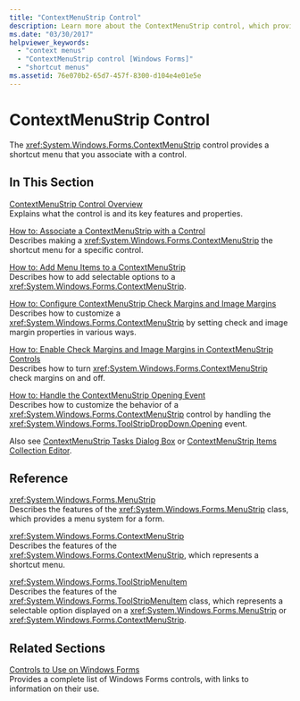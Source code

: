 ```yaml
---
title: "ContextMenuStrip Control"
description: Learn more about the ContextMenuStrip control, which provides a shortcut menu that you associate with a control.
ms.date: "03/30/2017"
helpviewer_keywords: 
  - "context menus"
  - "ContextMenuStrip control [Windows Forms]"
  - "shortcut menus"
ms.assetid: 76e070b2-65d7-457f-8300-d104e4e01e5e
---
```

# ContextMenuStrip Control

The <xref:System.Windows.Forms.ContextMenuStrip> control provides a shortcut menu that you associate with a control.  
  
## In This Section  

 [ContextMenuStrip Control Overview](contextmenustrip-control-overview.md)  
 Explains what the control is and its key features and properties.  
  
 [How to: Associate a ContextMenuStrip with a Control](how-to-associate-a-contextmenustrip-with-a-control.md)  
 Describes making a <xref:System.Windows.Forms.ContextMenuStrip> the shortcut menu for a specific control.  
  
 [How to: Add Menu Items to a ContextMenuStrip](how-to-add-menu-items-to-a-contextmenustrip.md)  
 Describes how to add selectable options to a <xref:System.Windows.Forms.ContextMenuStrip>.  
  
 [How to: Configure ContextMenuStrip Check Margins and Image Margins](how-to-configure-contextmenustrip-check-margins-and-image-margins.md)  
 Describes how to customize a <xref:System.Windows.Forms.ContextMenuStrip> by setting check and image margin properties in various ways.  
  
 [How to: Enable Check Margins and Image Margins in ContextMenuStrip Controls](how-to-enable-check-margins-and-image-margins-in-contextmenustrip-controls.md)  
 Describes how to turn <xref:System.Windows.Forms.ContextMenuStrip> check margins on and off.  
  
 [How to: Handle the ContextMenuStrip Opening Event](how-to-handle-the-contextmenustrip-opening-event.md)  
 Describes how to customize the behavior of a <xref:System.Windows.Forms.ContextMenuStrip> control by handling the <xref:System.Windows.Forms.ToolStripDropDown.Opening> event.  
  
 Also see [ContextMenuStrip Tasks Dialog Box](/previous-versions/visualstudio/visual-studio-2010/ms233646(v=vs.100)) or [ContextMenuStrip Items Collection Editor](/previous-versions/visualstudio/visual-studio-2010/ms233641(v=vs.100)).  
  
## Reference  

 <xref:System.Windows.Forms.MenuStrip>  
 Describes the features of the <xref:System.Windows.Forms.MenuStrip> class, which provides a menu system for a form.  
  
 <xref:System.Windows.Forms.ContextMenuStrip>  
 Describes the features of the <xref:System.Windows.Forms.ContextMenuStrip>, which represents a shortcut menu.  
  
 <xref:System.Windows.Forms.ToolStripMenuItem>  
 Describes the features of the <xref:System.Windows.Forms.ToolStripMenuItem> class, which represents a selectable option displayed on a <xref:System.Windows.Forms.MenuStrip> or <xref:System.Windows.Forms.ContextMenuStrip>.  
  
## Related Sections  

 [Controls to Use on Windows Forms](controls-to-use-on-windows-forms.md)  
 Provides a complete list of Windows Forms controls, with links to information on their use.
